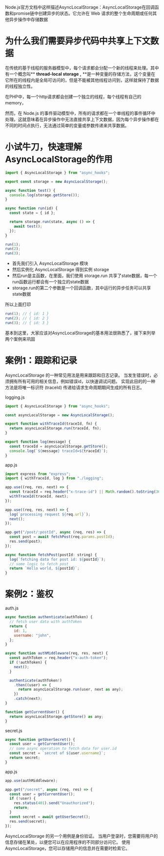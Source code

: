 Node.js官方文档中这样描述AsyncLocalStorage：AsyncLocalStorage在回调函数和promise链中创建异步的状态。它允许在 Web 请求的整个生命周期或任何其他异步操作中存储数据

<a name="DAswt"></a>
# 为什么我们需要异步代码中共享上下文数据
在传统的基于线程的服务器模型中，每个请求都会分配一个新的线程来处理。其中有一个概念叫** **thread-local storage** **,** **是一种变量的存储方法，这个变量在它所在的线程内是全局可访问的，但是不能被其他线程访问到，这样就保持了数据的线程独立性。

在PHP中，每一个http请求都会创建一个独立的线程，每个线程有自己的memory，

然而，在 Node.js 的事件驱动模型中，所有的请求都在一个单线程的事件循环中处理。这就意味着在异步操作中无法直接共享上下文数据，因为每个异步操作都在不同的时间点执行，无法通过简单的变量或参数传递来共享数据。

<a name="a28yu"></a>
# 小试牛刀，快速理解AsyncLocalStorage的作用


```javascript
import { AsyncLocalStorage } from "async_hooks";

export const storage = new AsyncLocalStorage();

async function test() {
  console.log(storage.getStore());
}

async function run(id) {
  const state = { id };

  return storage.run(state, async () => {
    await test();
  });
}

run(1);
run(2);
run(3);

```

- 首先我们引入 AsyncLocalStorage 模块
- 然后实例化 AsyncLocalStorage 得到实例 storage
- 然后run是主函数，在里面，我们使用 storage.run 共享了state数据，每一个run函数运行都会有一个独立的state数据
- storage.run的第二个参数是一个回调函数，其中运行的异步任务可以共享state数据

所以上面打印
```javascript
run(1); // { id: 1 }
run(2); // { id: 2 }
run(3); // { id: 3 }
```

基本到这里，大家应该对AsyncLocalStorage的基本用法很熟悉了，接下来列举两个案例来巩固
<a name="sUaon"></a>
# 案例1：跟踪和记录
AsyncLocalStorage 的一种常见用法是用来跟踪和日志记录。 当发生错误时，必须拥有所有可用的相关信息，例如错误id，以快速调试问题。 实现此目的的一种方法是将唯一标识符 (traceId) 传递给请求生命周期期间生成的所有日志。 

logging.js
```javascript
import { AsyncLocalStorage } from "async_hooks";

const asyncLocalStorage = new AsyncLocalStorage();

export function withTraceId(traceId, fn) {
  return asyncLocalStorage.run(traceId, fn);
}

export function log(message) {
  const traceId = asyncLocalStorage.getStore();
  console.log(`${message} traceId=${traceId}`);
}
```
 app.js
```javascript
import express from "express";
import { withTraceId, log } from "./logging";

app.use((req, res, next) => {
  const traceId = req.header("x-trace-id") || Math.random().toString(36).substring(7);
  withTraceId(traceId, next);
});

app.use((req, res, next) => {
  log(`processing request ${req.url}`);
  next();
});

app.get("/post/:postId", async (req, res) => {
  const post = await fetchPost(req.params.postId);
  res.send(post);
});

async function fetchPost(postId: string) {
  log(`fetching data for post id: ${postId}`);
  // some logic to fetch post
  return `Hello world, ${postId}`;
}
```

<a name="tfU19"></a>
# 案例2：鉴权
auth.js
```javascript
async function authenticate(authToken) {
  // fetch user data with authToken
  return {
    id: 1,
    username: "john",
  };
}

async function authMiddleware(req, res, next) {
  const authToken = req.header("x-auth-token");
  if (!authToken) {
    next();
  }

  authenticate(authToken!)
    .then((user) => {
      return asyncLocalStorage.run(user, next as any);
    })
    .catch(next);
}

function getCurrentUser() {
  return asyncLocalStorage.getStore() as any;
}

```

secret.js
```javascript
async function getUserSecret() {
  const user = getCurrentUser();
  // some async operation to fetch data for user.id
  const secret = `secret of ${user.username}`;
  return secret;
}
```

app.js
```javascript
app.use(authMiddleware);

app.get("/secret", async (req, res) => {
  const user = getCurrentUser();
  if (!user) {
    res.status(401).send("Unauthorized");
    return;
  }
  const secret = await getUserSecret();
  res.send(secret);
});
```

AsyncLocalStorage 的另一个用例是身份验证。 当用户登录时，您需要将用户的信息存储在某处，以便您可以在应用程序的不同部分访问它。 使用 AsyncLocalStorage，您可以存储用户的信息并在需要时检索它。



